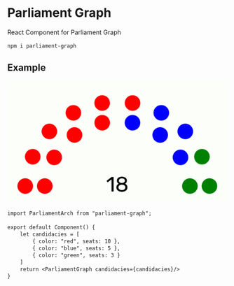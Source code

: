 # Parliament Graph

React Component for Parliament Graph

```bash
npm i parliament-graph
```

## Example

![Example parliament graph](image.png)

```tsx
import ParliamentArch from "parliament-graph";

export default Component() {
    let candidacies = [
        { color: "red", seats: 10 },
        { color: "blue", seats: 5 },
        { color: "green", seats: 3 }
    ]
    return <ParliamentGraph candidacies={candidacies}/>
}

```
